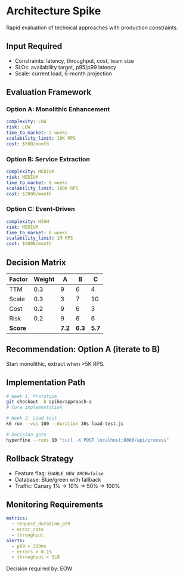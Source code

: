 # Architecture Spike

Rapid evaluation of technical approaches with production constraints.

## Input Required
- Constraints: latency, throughput, cost, team size
- SLOs: availability target, p95/p99 latency
- Scale: current load, 6-month projection

## Evaluation Framework

### Option A: Monolithic Enhancement
```yaml
complexity: LOW
risk: LOW
time_to_market: 2 weeks
scalability_limit: 10K RPS
cost: $500/month
```

### Option B: Service Extraction
```yaml
complexity: MEDIUM
risk: MEDIUM
time_to_market: 6 weeks
scalability_limit: 100K RPS
cost: $2000/month
```

### Option C: Event-Driven
```yaml
complexity: HIGH
risk: MEDIUM
time_to_market: 8 weeks
scalability_limit: 1M RPS
cost: $5000/month
```

## Decision Matrix
| Factor | Weight | A | B | C |
|--------|--------|---|---|---|
| TTM | 0.3 | 9 | 6 | 4 |
| Scale | 0.3 | 3 | 7 | 10 |
| Cost | 0.2 | 9 | 6 | 3 |
| Risk | 0.2 | 9 | 6 | 6 |
| **Score** | | **7.2** | **6.3** | **5.7** |

## Recommendation: Option A (iterate to B)

Start monolithic, extract when >5K RPS.

## Implementation Path
```bash
# Week 1: Prototype
git checkout -b spike/approach-a
# Core implementation

# Week 2: Load test
k6 run --vus 100 --duration 30s load-test.js

# Decision gate
hyperfine --runs 10 "curl -X POST localhost:8080/api/process"
```

## Rollback Strategy
- Feature flag: `ENABLE_NEW_ARCH=false`
- Database: Blue/green with fallback
- Traffic: Canary 1% → 10% → 50% → 100%

## Monitoring Requirements
```yaml
metrics:
  - request_duration_p99
  - error_rate
  - throughput
alerts:
  - p99 > 200ms
  - errors > 0.1%
  - throughput < SLO
```

Decision required by: EOW
